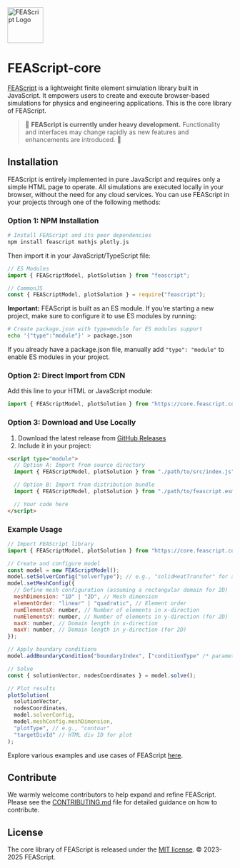 <img src="https://feascript.github.io/FEAScript-website/assets/FEAScriptLogo.png" width="80" alt="FEAScript Logo">

# FEAScript-core

[FEAScript](https://feascript.com/) is a lightweight finite element simulation library built in JavaScript. It empowers users to create and execute browser-based simulations for physics and engineering applications. This is the core library of FEAScript.

> 🚧 **FEAScript is currently under heavy development.** Functionality and interfaces may change rapidly as new features and enhancements are introduced. 🚧

## Installation

FEAScript is entirely implemented in pure JavaScript and requires only a simple HTML page to operate. All simulations are executed locally in your browser, without the need for any cloud services. You can use FEAScript in your projects through one of the following methods:

### Option 1: NPM Installation

```bash
# Install FEAScript and its peer dependencies
npm install feascript mathjs plotly.js
```

Then import it in your JavaScript/TypeScript file:

```javascript
// ES Modules
import { FEAScriptModel, plotSolution } from "feascript";

// CommonJS
const { FEAScriptModel, plotSolution } = require("feascript");
```

**Important:** FEAScript is built as an ES module. If you're starting a new project, make sure to configure it to use ES modules by running:

```bash
# Create package.json with type=module for ES modules support
echo '{"type":"module"}' > package.json
```

If you already have a package.json file, manually add `"type": "module"` to enable ES modules in your project.

### Option 2: Direct Import from CDN

Add this line to your HTML or JavaScript module:

```javascript
import { FEAScriptModel, plotSolution } from "https://core.feascript.com/dist/feascript.umd.js";
```

### Option 3: Download and Use Locally

1. Download the latest release from [GitHub Releases](https://github.com/FEAScript/FEAScript-core/releases)
2. Include it in your project:

```html
<script type="module">
  // Option A: Import from source directory
  import { FEAScriptModel, plotSolution } from "./path/to/src/index.js";

  // Option B: Import from distribution bundle
  import { FEAScriptModel, plotSolution } from "./path/to/feascript.esm.js";

  // Your code here
</script>
```

### Example Usage

```javascript
// Import FEAScript library
import { FEAScriptModel, plotSolution } from "https://core.feascript.com/src/index.js";

// Create and configure model
const model = new FEAScriptModel();
model.setSolverConfig("solverType"); // e.g., "solidHeatTransfer" for a stationary solid heat transfer case
model.setMeshConfig({
  // Define mesh configuration (assuming a rectangular domain for 2D)
  meshDimension: "1D" | "2D", // Mesh dimension
  elementOrder: "linear" | "quadratic", // Element order
  numElementsX: number, // Number of elements in x-direction
  numElementsY: number, // Number of elements in y-direction (for 2D)
  maxX: number, // Domain length in x-direction
  maxY: number, // Domain length in y-direction (for 2D)
});

// Apply boundary conditions
model.addBoundaryCondition("boundaryIndex", ["conditionType" /* parameters */]);

// Solve
const { solutionVector, nodesCoordinates } = model.solve();

// Plot results
plotSolution(
  solutionVector,
  nodesCoordinates,
  model.solverConfig,
  model.meshConfig.meshDimension,
  "plotType", // e.g., "contour"
  "targetDivId" // HTML div ID for plot
);
```

Explore various examples and use cases of FEAScript [here](https://github.com/FEAScript/FEAScript-core/tree/main/examples).

## Contribute

We warmly welcome contributors to help expand and refine FEAScript. Please see the [CONTRIBUTING.md](./CONTRIBUTING.md) file for detailed guidance on how to contribute.

## License

The core library of FEAScript is released under the [MIT license](https://github.com/FEAScript/FEAScript-core/blob/main/LICENSE). &copy; 2023-2025 FEAScript.
